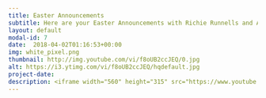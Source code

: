 ```yaml
---
title: Easter Announcements
subtitle: Here are your Easter Announcements with Richie Runnells and Alayna Boer
layout: default
modal-id: 7 
date:  2018-04-02T01:16:53+00:00
img: white_pixel.png
thumbnail: http://img.youtube.com/vi/f8oUB2ccJEQ/0.jpg
alt: https://i3.ytimg.com/vi/f8oUB2ccJEQ/hqdefault.jpg
project-date: 
description: <iframe width="560" height="315" src="https://www.youtube.com/embed/f8oUB2ccJEQ" frameborder="0" allowfullscreen></iframe> 
---
```

